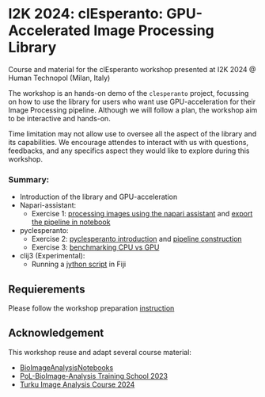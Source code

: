 # I2K 2024: clEsperanto: GPU-Accelerated Image Processing Library

Course and material for the clEsperanto workshop presented at I2K 2024 @ Human Technopol (Milan, Italy)

The workshop is an hands-on demo of the `clesperanto` project, focussing on how to use the library for users who want use GPU-acceleration for their Image Processing pipeline.
Although we will follow a plan, the workshop aim to be interactive and hands-on. 

Time limitation may not allow use to oversee all the aspect of the library and its capabilities. We encourage attendes to interact with us with questions, feedbacks, and any specifics aspect they would like to explore during this workshop.

### Summary:
- Introduction of the library and GPU-acceleration
- Napari-assistant:
    - Exercise 1: [processing images using the napari assistant](./workshop/2_napari_assistant/21_naparis_assistant.md) and [export the pipeline in notebook](./workshop/2_napari_assistant/22_export_to_notebook.md)
- pyclesperanto:
    - Exercise 2: [pyclesperanto introduction](./workshop/3_pyclesperanto/31_introduction.ipynb) and [pipeline construction](./workshop/3_pyclesperanto/32_mini_analysis_pipeline.ipynb)
    - Exercise 3: [benchmarking CPU vs GPU](./workshop/3_pyclesperanto/33_benchmarking.ipynb)
- clij3 (Experimental):
    - Running a [jython script](./workshop/4_clij3/mini_jython_pipeline.py) in Fiji

## Requierements

Please follow the workshop preparation [instruction](./workshop/0_workshop_preparation/README.md)

## Acknowledgement

This workshop reuse and adapt several course material:
- [BioImageAnalysisNotebooks](https://haesleinhuepf.github.io/BioImageAnalysisNotebooks/intro.html)
- [PoL-BioImage-Analysis Training School 2023](https://github.com/BiAPoL/PoL-BioImage-Analysis-TS-GPU-Accelerated-Image-Analysis.git)
- [Turku Image Analysis Course 2024](https://github.com/jpylvanainen/Image_analysis_course_24.git)
